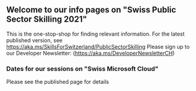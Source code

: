 ## Welcome to our info pages on "Swiss Public Sector Skilling 2021"

This is the one-stop-shop for finding relevant information. 
For the latest published version, see https://aka.ms/SkillsForSwitzerland/PublicSectorSkilling
Please sign up to our Developer Newsletter: (https://aka.ms/DeveloperNewsletterCH)



### Dates for our sessions on "Swiss Microsoft Cloud"
Please see the published page for details














